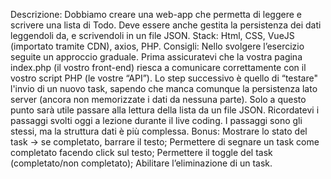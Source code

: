 Descrizione:
Dobbiamo creare una web-app che permetta di leggere e scrivere una lista di Todo. Deve essere anche gestita la persistenza dei dati leggendoli da, e scrivendoli in un file JSON.
Stack:
Html, CSS, VueJS (importato tramite CDN), axios, PHP.
Consigli:
Nello svolgere l’esercizio seguite un approccio graduale. Prima assicuratevi che la vostra pagina index.php (il vostro front-end) riesca a comunicare correttamente con il vostro script PHP (le vostre “API”).
Lo step successivo è quello di “testare" l'invio di un nuovo task, sapendo che manca comunque la persistenza lato server (ancora non memorizzate i dati da nessuna parte). Solo a questo punto sarà utile passare alla lettura della lista da un file JSON.
Ricordatevi i passaggi svolti oggi a lezione durante il live coding. I passaggi sono gli stessi, ma la struttura dati è più complessa.
Bonus:
Mostrare lo stato del task → se completato, barrare il testo;
Permettere di segnare un task come completato facendo click sul testo;
Permettere il toggle del task (completato/non completato);
Abilitare l’eliminazione di un task.